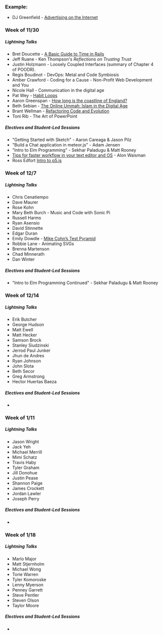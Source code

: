 ### Example:

* DJ Greenfield - [Advertising on the Internet](https://gist.github.com/AllPurposeName/7c117da4b0345eb6b817)

### **Week of 11/30**

##### Lightning Talks

* Bret Doucette - [A Basic Guide to Time in Rails](https://gist.github.com/bad6e/b9d6bd099295b86c0605)
* Jeff Ruane - Ken Thompson's *Reflections on Trusting Trust*
* Justin Holzmann - Loosely Coupled Interfaces (summary of Chapter 4 of POODR).
* Regis Boudinot - DevOps: Metal and Code Symbiosis
* Amber Crawford - Coding for a Cause - Non-Profit Web Development and You
* Nicole Hall - Communication in the digital age
* Pat Wey - [Habit Loops](https://gist.github.com/patwey/ef59e9ce13caf4915891)
* Aaron Greenspan - [How long is the coastline of England?](https://gist.github.com/afg419/4e03ca48f01ae9fe2e84)
* Beth Sebian - [The Online Ummah: Islam in the Digital Age](https://github.com/bethsebian/m2_lightning_talk)
* Brant Wellman - [Refactoring Code and Evolution](https://gist.github.com/brantwellman/a5cd97065392ef9b7268)
* Toni Rib - The Art of PowerPoint

##### Electives and Student-Led Sessions

* "Getting Started with Sketch" - Aaron Careaga & Jason Pilz
* "Build a Chat application in meteor.js" - Adam Jensen
* "Intro to Elm Programming" - Sekhar Paladugu & Matt Rooney
* [Tips for faster workflow in your text editor and OS](https://gist.github.com/MowAlon/1641b1208aba11a15d85#file-new_student_machine_speedies-md) - Alon Waisman
* Ross Edfort [Intro to p5.js](https://rossedfort.wordpress.com/2015/10/01/exploring-p5-js/)

### **Week of 12/7**

##### Lightning Talks

* Chris Cenatiempo
* Dave Maurer
* Rose Kohn
* Mary Beth Burch - Music and Code with Sonic Pi
* Russell Harms
* Ryan Asensio
* David Stinnette
* Edgar Duran
* Emily Dowdle - [Mike Cohn’s Test Pyramid](https://gist.github.com/emilydowdle/970f41008ae865b121cb)
* Robbie Lane - Animating SVGs
* Brenna Martenson
* Chad Minnerath
* Dan Winter

##### Electives and Student-Led Sessions

* "Intro to Elm Programming Continued" - Sekhar Paladugu & Matt Rooney

### **Week of 12/14**

##### Lightning Talks

* Erik Butcher
* George Hudson
* Matt Ewell
* Matt Hecker
* Samson Brock
* Stanley Siudzinski
* Jerrod Paul Junker
* Jhun de Andres
* Ryan Johnson
* John Slota
* Beth Secor
* Greg Armstrong
* Hector Huertas Baeza

##### Electives and Student-Led Sessions

* 

### **Week of 1/11**

##### Lightning Talks

* Jason Wright
* Jack Yeh
* Michael Merrill
* Mimi Schatz
* Travis Haby
* Tyler Graham
* Jill Donohue
* Justin Pease
* Shannon Paige
* James Crockett
* Jordan Lawler
* Joseph Perry

##### Electives and Student-Led Sessions

* 

### **Week of 1/18**

##### Lightning Talks

* Marlo Major
* Matt Stjernholm
* Michael Wong
* Torie Warren
* Tyler Komoroske
* Lenny Myerson
* Penney Garrett
* Steve Pentler
* Steven Olson
* Taylor Moore

##### Electives and Student-Led Sessions

* 
